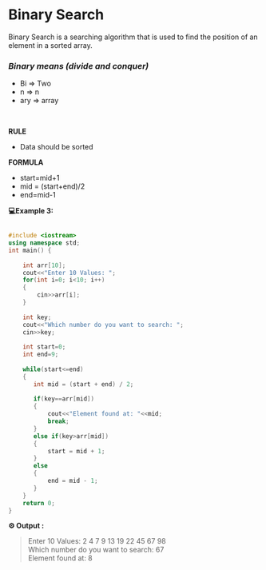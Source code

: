 # Binary Search

Binary Search is a searching algorithm that is used to find the position of an element in a sorted array.

### *Binary means (divide and conquer)*

* Bi   => Two
* n    => n
* ary  => array

<br/>

**RULE**

* Data should be sorted

**FORMULA**

* start=mid+1
* mid = (start+end)/2 
* end=mid-1

**💻Example 3:**
```cpp

#include <iostream>
using namespace std;
int main() {
    
    int arr[10];
    cout<<"Enter 10 Values: ";
    for(int i=0; i<10; i++)
    {
        cin>>arr[i];
    }
    
    int key;
    cout<<"Which number do you want to search: ";
    cin>>key;
    
    int start=0;
    int end=9;
    
    while(start<=end)
    {
       int mid = (start + end) / 2;
       
       if(key==arr[mid])
       {
           cout<<"Element found at: "<<mid;
           break;
       }
       else if(key>arr[mid])
       {
           start = mid + 1;
       }
       else
       {
           end = mid - 1;
       }
    }
    return 0;
}
```
**⚙️ Output :**
>Enter 10 Values: 2 4 7 9 13 19 22 45 67 98 <br/>
Which number do you want to search: 67<br/>
Element found at: 8

